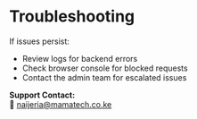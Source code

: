 # Troubleshooting

If issues persist:
- Review logs for backend errors
- Check browser console for blocked requests
- Contact the admin team for escalated issues

**Support Contact:**  
📧 [naijeria@mamatech.co.ke](mailto:naijeria@mamatech.co.ke)
